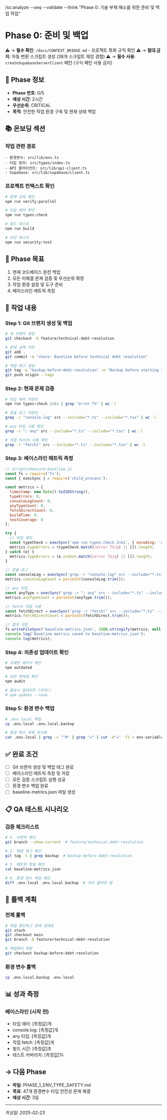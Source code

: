 /sc:analyze --seq --validate --think
"Phase 0: 기술 부채 해소를 위한 준비 및 백업 작업"

# Phase 0: 준비 및 백업

⚠️ → **필수 확인**: `/docs/CONTEXT_BRIDGE.md` - 프로젝트 특화 규칙 확인
⚠️ → **절대 금지**: 자동 변환 스크립트 생성 (38개 스크립트 재앙 경험)
⚠️ → **필수 사용**: `createSupabaseServerClient` 패턴 (구식 패턴 사용 금지)

## 📌 Phase 정보
- **Phase 번호**: 0/5
- **예상 시간**: 2시간
- **우선순위**: CRITICAL
- **목적**: 안전한 작업 환경 구축 및 현재 상태 백업

## 📚 온보딩 섹션

### 작업 관련 경로
```
- 환경변수: src/lib/env.ts
- 타입 정의: src/types/index.ts
- API 클라이언트: src/lib/api-client.ts
- Supabase: src/lib/supabase/client.ts
```

### 프로젝트 컨텍스트 확인
```bash
# 현재 상태 확인
npm run verify:parallel

# 타입 에러 확인
npm run types:check

# 빌드 테스트
npm run build

# 보안 테스트
npm run security:test
```

## 🎯 Phase 목표
1. 현재 코드베이스 완전 백업
2. 모든 미해결 문제 검증 및 우선순위 확정
3. 작업 환경 설정 및 도구 준비
4. 베이스라인 메트릭 측정

## 📝 작업 내용

### Step 1: Git 브랜치 생성 및 백업
```bash
# 새 브랜치 생성
git checkout -b feature/technical-debt-resolution

# 현재 상태 커밋
git add .
git commit -m "chore: Baseline before technical debt resolution"

# 백업 태그 생성
git tag -a "backup-before-debt-resolution" -m "Backup before starting technical debt resolution"
git push origin --tags
```

### Step 2: 현재 문제 검증
```bash
# 타입 에러 카운트
npm run types:check 2>&1 | grep "error TS" | wc -l

# 콘솔 로그 카운트
grep -r "console.log" src --include="*.ts" --include="*.tsx" | wc -l

# any 타입 사용 확인
grep -r ": any" src --include="*.ts" --include="*.tsx" | wc -l

# 직접 fetch 사용 확인
grep -r "fetch(" src --include="*.ts" --include="*.tsx" | wc -l
```

### Step 3: 베이스라인 메트릭 측정
```javascript
// scripts/measure-baseline.js
const fs = require('fs');
const { execSync } = require('child_process');

const metrics = {
  timestamp: new Date().toISOString(),
  typeErrors: 0,
  consoleLogCount: 0,
  anyTypeCount: 0,
  fetchDirectCount: 0,
  buildTime: 0,
  testCoverage: 0
};

try {
  // 타입 에러
  const typeCheck = execSync('npm run types:check 2>&1', { encoding: 'utf8' });
  metrics.typeErrors = (typeCheck.match(/error TS/g) || []).length;
} catch (e) {
  metrics.typeErrors = (e.stdout.match(/error TS/g) || []).length;
}

// 콘솔 로그
const consoleLog = execSync('grep -r "console.log" src --include="*.ts" --include="*.tsx" | wc -l', { encoding: 'utf8' });
metrics.consoleLogCount = parseInt(consoleLog.trim());

// any 타입
const anyType = execSync('grep -r ": any" src --include="*.ts" --include="*.tsx" | wc -l', { encoding: 'utf8' });
metrics.anyTypeCount = parseInt(anyType.trim());

// fetch 직접 사용
const fetchDirect = execSync('grep -r "fetch(" src --include="*.ts" --include="*.tsx" | wc -l', { encoding: 'utf8' });
metrics.fetchDirectCount = parseInt(fetchDirect.trim());

// 결과 저장
fs.writeFileSync('baseline-metrics.json', JSON.stringify(metrics, null, 2));
console.log('Baseline metrics saved to baseline-metrics.json');
console.log(metrics);
```

### Step 4: 의존성 업데이트 확인
```bash
# 오래된 패키지 확인
npm outdated

# 보안 취약점 확인
npm audit

# 필요시 업데이트 (주의!)
# npm update --save
```

### Step 5: 환경 변수 백업
```bash
# .env.local 백업
cp .env.local .env.local.backup

# 환경 변수 목록 문서화
cat .env.local | grep -v "^#" | grep "=" | cut -d'=' -f1 > env-variables.txt
```

## ✅ 완료 조건
- [ ] Git 브랜치 생성 및 백업 태그 완료
- [ ] 베이스라인 메트릭 측정 및 저장
- [ ] 모든 검증 스크립트 실행 성공
- [ ] 환경 변수 백업 완료
- [ ] baseline-metrics.json 파일 생성

## 📋 QA 테스트 시나리오

### 검증 체크리스트
```bash
# 1. 브랜치 확인
git branch --show-current  # feature/technical-debt-resolution

# 2. 백업 태그 확인
git tag -l | grep backup  # backup-before-debt-resolution

# 3. 메트릭 파일 확인
cat baseline-metrics.json

# 4. 환경 변수 백업 확인
diff .env.local .env.local.backup  # 차이 없어야 함
```

## 🔄 롤백 계획

### 전체 롤백
```bash
# 작업 중단하고 원래 상태로
git stash
git checkout main
git branch -D feature/technical-debt-resolution

# 백업에서 복원
git checkout backup-before-debt-resolution
```

### 환경 변수 롤백
```bash
cp .env.local.backup .env.local
```

## 📊 성과 측정

### 베이스라인 (시작 전)
- 타입 에러: [측정값]개
- console.log: [측정값]개
- any 타입: [측정값]개
- 직접 fetch: [측정값]개
- 빌드 시간: [측정값]초
- 테스트 커버리지: [측정값]%

## → 다음 Phase
- **파일**: PHASE_1_ENV_TYPE_SAFETY.md
- **목표**: 47개 환경변수 타입 안전성 문제 해결
- **예상 시간**: 3일

---

*작성일: 2025-02-23*